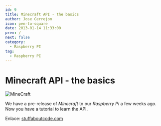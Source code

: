 ```yaml
---
id: 9
title: Minecraft API - the basics 
author: Jose Cerrejon
icon: pen-to-square
date: 2013-01-14 11:33:00
prev: /
next: false
category:
  - Raspberry PI
tag:
  - Raspberry PI
---
```


# Minecraft API - the basics 

![MineCraft](/images/minecraft.jpg)

We have a pre-release of *Minecraft* to our *Raspberry Pi* a few weeks ago. Now you have a tutorial to learn the API.

Enlace: [stuffaboutcode.com](http://www.stuffaboutcode.com/2013/01/raspberry-pi-minecraft-api-basics.html)